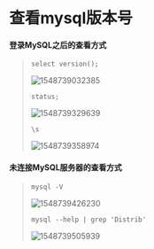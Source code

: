 # 查看mysql版本号

#### 登录MySQL之后的查看方式

> `select version();`
>
> ![1548739032385](C:\Users\46081\AppData\Roaming\Typora\typora-user-images\1548739032385.png)
>
> `status;`
>
> ![1548739329639](C:\Users\46081\AppData\Roaming\Typora\typora-user-images\1548739329639.png)
>
> `\s`
>
> ![1548739358974](C:\Users\46081\AppData\Roaming\Typora\typora-user-images\1548739358974.png)

#### 未连接MySQL服务器的查看方式

>`mysql -V`
>
>![1548739426230](C:\Users\46081\AppData\Roaming\Typora\typora-user-images\1548739426230.png)
>
>`mysql --help | grep 'Distrib'`
>
>![1548739505939](C:\Users\46081\AppData\Roaming\Typora\typora-user-images\1548739505939.png)
>
>